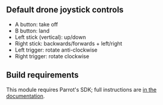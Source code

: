 ## Default drone joystick controls
* A button: take off
* B button: land
* Left stick (vertical): up/down
* Right stick: backwards/forwards + left/right
* Left trigger: rotate anti-clockwise
* Right trigger: rotate clockwise

## Build requirements
This module requires Parrot's SDK; full instructions are [in the documentation](https://github.com/BrainsOnBoard/bob_robotics/tree/master/documentation/requirements.md).
